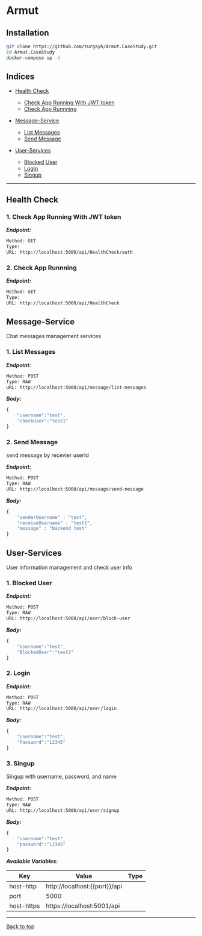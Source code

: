 # Armut
## Installation

```bash
git clone https://github.com/turgayh/Armut.CaseStudy.git
cd Armut.CaseStudy
docker-compose up -d
```

## Indices

* [Health Check](#health-check)

  * [Check App Running With JWT token](#1-check-app-running-with-jwt-token)
  * [Check App Runnning](#2-check-app-runnning)

* [Message-Service](#message-service)

  * [List Messages](#1-list-messages)
  * [Send Message](#2-send-message)

* [User-Services](#user-services)

  * [Blocked User](#1-blocked-user)
  * [Login](#2-login)
  * [Singup](#3-singup)


--------


## Health Check



### 1. Check App Running With JWT token



***Endpoint:***

```bash
Method: GET
Type: 
URL: http://localhost:5000/api/HealthCheck/auth
```



### 2. Check App Runnning



***Endpoint:***

```bash
Method: GET
Type: 
URL: http://localhost:5000/api/HealthCheck
```



## Message-Service
Chat messages management services



### 1. List Messages



***Endpoint:***

```bash
Method: POST
Type: RAW
URL: http://localhost:5000/api/message/list-messages
```



***Body:***

```js        
{
    "username":"test",
    "checkUser":"test1"
}
```



### 2. Send Message


send message by recevier userId


***Endpoint:***

```bash
Method: POST
Type: RAW
URL: http://localhost:5000/api/message/send-message
```



***Body:***

```js        
{
    "senderUsername" : "test",
    "receiveUsername" : "test1",
    "message" : "backend test"
}
```



## User-Services
User information management and check user info 



### 1. Blocked User



***Endpoint:***

```bash
Method: POST
Type: RAW
URL: http://localhost:5000/api/user/block-user
```



***Body:***

```js        
{
    "Username":"test",
    "BlockedUser":"test2"
}
```



### 2. Login



***Endpoint:***

```bash
Method: POST
Type: RAW
URL: http://localhost:5000/api/user/login
```



***Body:***

```js        
{
    "Username":"test",
    "Password":"12345"
}
```



### 3. Singup


Singup with username, password, and name


***Endpoint:***

```bash
Method: POST
Type: RAW
URL: http://localhost:5000/api/user/signup
```



***Body:***

```js        
{
    "username":"test",
    "password":"12345"
}
```



***Available Variables:***

| Key | Value | Type |
| --- | ------|-------------|
| host-http | http://localhost:{{port}}/api |  |
| port | 5000 |  |
| host-https | https://localhost:5001/api |  |



---
[Back to top](#armut)

